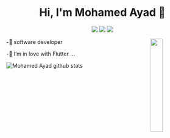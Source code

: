 <h1 align="center">Hi, I'm Mohamed Ayad 👋</h1>
<p align="center">
    <a href="https://twitter.com/Mohamed_ayad199"><img src="https://img.shields.io/badge/twitter-%231FA1F1?style=flat&logo=twitter&logoColor=white"/></a>
    <a href="https://www.linkedin.com/in/mohamed-ayad1998/"><img src="https://img.shields.io/badge/linkedin-%230177B5?style=flat&logo=linkedin&logoColor=white"/></a>
    <a href="https://www.facebook.com/mohamed.abdo1998/"><img src="https://img.shields.io/badge/facebook-3b5998?style=flat-square&labelColor=3b5998&logo=facebook&logoColor=white"/></a>
  </p>
  
  <img src="https://github.com/mohamedayad12/mohamedayad12/blob/main/code.gif" align="right" width="25%"/>



-🔭 software developer 


-🌱 I’m in love with Flutter ...


![Mohamed Ayad github stats](https://github-readme-stats.vercel.app/api?username=mohamedayad12&show_icons=true&theme=radical)




